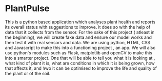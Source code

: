 # PlantPulse
This is a python based application which analyses plant health and reports its overall status with suggestions to improve. It does so with the help of data that it collects from the sensor. For the sake of this project ( atleast in the beginning), we will create fake data and ensure our model works and then test it with real sensors and data. 
We are using python, HTML, CSS and Javascript to make this into a functioning project , an app. We will also use python's modules such as Flask, matplotlib and openCV to make this into a smarter project. One that will be able to tell you what it is looking at , what kind of plant it is, what are conditions in which it is being grown, how that affects it, and hwo it can be optimised to improve the life and quality of the plant or of the soil.
